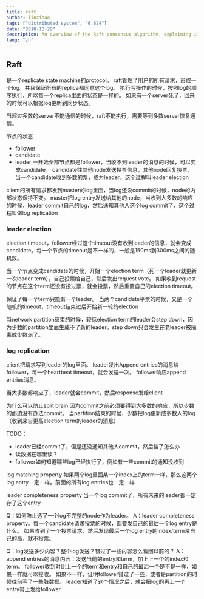 ```yaml
---
title: raft
author: linzihao
tags: ["distributed system", "6.824"]
date: "2018-10-29"
description: An overview of the Raft consensus algorithm, explaining its key components including leader election and log replication. This post covers the basics of how Raft ensures consistency across distributed systems, handles network partitions, and maintains a replicated state machine.
lang: "zh"
---
```


## Raft
是一个replicate state machine的protocol。
raft管理了用户的所有请求，形成一个log。并且保证所有的replica都同意这个log。
执行写操作的时候，按照log的顺序执行，所以每一个replica里面的状态是一样的。
如果有一个server死了，回来的时候可以根据log更新到同步状态。

当超过多数的server不能通信的时候，raft不能执行，需要等到多数server恢复通信。

节点的状态
- follower
- candidate
- leader
一开始全部节点都是follower，当收不到leader的消息的时候，可以变成candidate。
candidate往其他node发送投票信息，其他node回复投票，当一个candidate收到多数的票，成为leader。这个过程叫leader election

client的所有请求都发到master的log里面，当log还没commit的时候，node的内部状态保持不变。
master把log entry发送给其他的node，当收到大多数的响应的时候，leader commit自己的log，然后通知其他人这个log commit了，这个过程叫做log replication

### leader election
election timeout，follower经过这个timeout没有收到leader的信息，就会变成candidate。每一个节点的timeout是不一样的，一般是150ms到300ms之间的随机数。

当一个节点变成candidate的时候，开始一个election term（死一个leader就更新一次leader term），自己投票给自己，然后发出request vote。
如果收到request的节点在这个term还没有投过票，就会投票，然后重置自己的election timeout。

保证了每一个term只能有一个leader。
当两个candidate平票的时候，又是一个随机的timeout，timeout结束过后开始新一轮的election

当network partition结束的时候，较低election term的leader会step down，因为少数的partition里面生成不了新的leader。step down只会发生在老leader被隔离成少数派了。

### log replication
client把请求写到leader的log里面。
leader发出Append entries的消息给follower，每一个heartbeat timeout，就会发送一次。
follower响应append entries消息。

当大多数都响应了，leader就会commit，然后response发给client

为什么可以防止split brain
因为commit之前必须要得到大多数的响应，所以少数的那边没有办法commit。
当partition结束的时候，少数把log更新成多数人的log（收到来自更高election term的leader的消息）


TODO：
- leader已经commit了，但是还没通知其他人commit，然后挂了怎么办
- 读数据在哪里读？
- follower如何知道哪些log已经执行了，例如有一些commit的通知没收到

log matching property
如果两个log里面某一个index上的term一样，那么这两个log entry一定一样。前面的所有log entries也一定一样

leader completeness property
当一个log commit了，所有未来的leader都一定存了这个entry


Q：如何防止选了一个log不完整的node作为leader。
A：leader completeness property。每一个candidate请求投票的时候，都要发自己的最后一个log entry是什么。
如果收到了一个投票请求，然后发现最后一个log entry的index/term没自己的高，就不投票。


Q：log发送多少内容？整个log发送？错过了一些内容怎么看回以前的？
A：append entries的消息内容：发送当前的entry和term，加上上一个的index和term。
follower收到对比上一个的term和entry和自己的最后一个是不是一样，如果一样就可以接收。
如果不一样，证明follower错过了一些，或者是partition的时候往前写了一些脏数据。
leader知道了这个情况之后，就会把log的再上一个entry带上发给follower